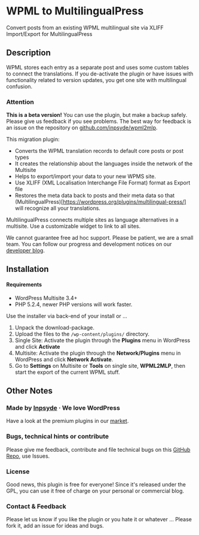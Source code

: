 # WPML to MultilingualPress

Convert posts from an existing WPML multilingual site via XLIFF Import/Export for MultilingualPress

## Description
WPML stores each entry as a separate post and uses some custom tables to connect the translations. If you de-activate the plugin or have issues with functionality related to version updates, you get one site with multilingual confusion. 

### Attention
**This is a beta version!** You can use the plugin, but make a backup safely. Please give us feedback if you see problems.
The best way for feedback is an issue on the repository on [github.com/inpsyde/wpml2mlp](https://github.com/inpsyde/wpml2mlp).

This migration plugin:

 * Converts the WPML translation records to default core posts or post types
 * It creates the relationship about the languages inside the network of the Multisite
 * Helps to export/import your data to your new WPMS site.
 * Use XLIFF (XML Localisation Interchange File Format) format as Export file
 * Restores the meta data back to posts and their meta data so that (MultilingualPress)[https://wordpress.org/plugins/multilingual-press/] will recognize all your translations.

MultilingualPress connects multiple sites as language alternatives in a multisite. Use a customizable widget to link to all sites.

We cannot guarantee free ad hoc support. Please be patient, we are a small team.
You can follow our progress and development notices on our [developer blog](http://make.marketpress.com/multilingualpress/).

## Installation

#### Requirements
 * WordPress Multisite 3.4+
 * PHP 5.2.4, newer PHP versions will work faster.

Use the installer via back-end of your install or ...

 1. Unpack the download-package.
 2. Upload the files to the `/wp-content/plugins/` directory.
 3. Single Site: Activate the plugin through the **Plugins** menu in WordPress and click **Activate**
 4. Multisite: Activate the plugin through the **Network/Plugins** menu in WordPress and click **Network Activate**.
 5. Go to **Settings** on Multisite or **Tools** on single site, **WPML2MLP**, then start the export of the current WPML stuff.

## Other Notes

### Made by [Inpsyde](http://inpsyde.com) &middot; We love WordPress
Have a look at the premium plugins in our [market](http://marketpress.com).

### Bugs, technical hints or contribute
Please give me feedback, contribute and file technical bugs on this 
[GitHub Repo](https://github.com/inpsyde/wpml2mlp/issues), use Issues.

### License
Good news, this plugin is free for everyone! Since it's released under the GPL, 
you can use it free of charge on your personal or commercial blog.

### Contact & Feedback
Please let us know if you like the plugin or you hate it or whatever ... 
Please fork it, add an issue for ideas and bugs.